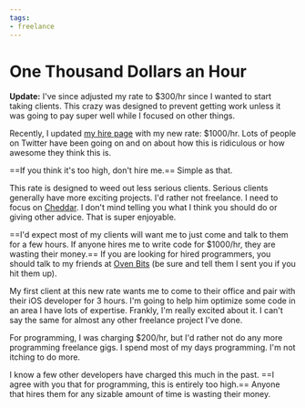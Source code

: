 ```yaml
---
tags:
- freelance
---
```


# One Thousand Dollars an Hour

**Update:** I've since adjusted my rate to $300/hr since I wanted to start taking clients. This crazy was designed to prevent getting work unless it was going to pay super well while I focused on other things.

Recently, I updated [my hire page](http://hire.soff.es) with my new rate: $1000/hr. Lots of people on Twitter have been going on and on about how this is ridiculous or how awesome they think this is.

==If you think it's too high, don't hire me.== Simple as that.

This rate is designed to weed out less serious clients. Serious clients generally have more exciting projects. I'd rather not freelance. I need to focus on [Cheddar](http://cheddarapp.com). I don't mind telling you what I think you should do or giving other advice. That is super enjoyable.

==I'd expect most of my clients will want me to just come and talk to them for a few hours. If anyone hires me to write code for $1000/hr, they are wasting their money.== If you are looking for hired programmers, you should talk to my friends at [Oven Bits](http://ovenbits.com) (be sure and tell them I sent you if you hit them up).

My first client at this new rate wants me to come to their office and pair with their iOS developer for 3 hours. I'm going to help him optimize some code in an area I have lots of expertise. Frankly, I'm really excited about it. I can't say the same for almost any other freelance project I've done.

For programming, I was charging $200/hr, but I'd rather not do any more programming freelance gigs. I spend most of my days programming. I'm not itching to do more.

I know a few other developers have charged this much in the past. ==I agree with you that for programming, this is entirely too high.== Anyone that hires them for any sizable amount of time is wasting their money.
